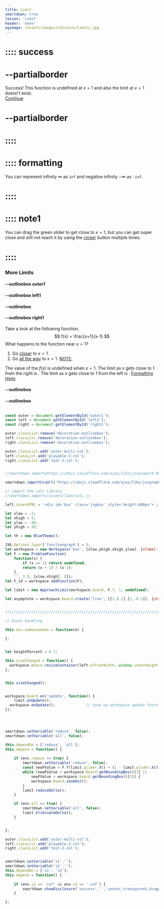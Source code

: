 ```yaml
---
title: Limit
smartdown: true
lesson: 'limit'
header: 'none'
ogimage: /assets/images/calculus/limits.jpg
---
```

# :::: success
# --partialborder
Success!
This function is undefined at $x=1$ and also the limit at $x=1$ doesn't exist.  
[Continue](/pages/limitSummary1)
# --partialborder
# ::::

# :::: formatting
You can represent infinity $\infty$ as `inf` and negative infinity $-\infty$ as `-inf`.
# ::::

# :::: note1 
You can drag the green slider to get close to $x=1$, but you can get super close and still not reach it by using the [closer](:=reduce=true) button multiple times.
# ::::
### More Limits

#### --outlinebox outer1

#### --outlinebox left1


#### --outlinebox


#### --outlinebox right1
Take a look at the following function. 
$$ 
f(x) = \frac{x+1}{x-1}
$$
What happens to the function near $x=1$?
1. Go [closer](:=reduce=true) to $x=1$.  
2. Go [all the way](:=all=true) to $x=1$.
[NOTE:](::note1/tooltip)

The value of the $f(x)$ is undefined when $x=1$.
The limit as $x$ gets close to $1$ from the right is [](:?s1). 
The limit as $x$ gets close to $1$ from the left is [](:?s2). 
[Formatting Hints](::formatting/tooltip)
#### --outlinebox
#### --outlinebox

 

```javascript /autoplay

const outer = document.getElementById('outer1');
const left = document.getElementById('left1');
const right = document.getElementById('right1');

outer.classList.remove('decoration-outlinebox');
left.classList.remove('decoration-outlinebox');
right.classList.remove('decoration-outlinebox');

outer.classList.add('outer-multi-col');
left.classList.add('playable-2-col');
right.classList.add('text-2-col');


//smartdown.import=https://cdnjs.cloudflare.com/ajax/libs/jsxgraph/0.99.7/jsxgraphcore.js

smartdown.importCssUrl('https://cdnjs.cloudflare.com/ajax/libs/jsxgraph/0.99.7/jsxgraph.css');

// import the calc library
//smartdown.import=/assets/libs/calc.js

left.innerHTML = `<div id='box' class='jxgbox' style='height:600px'>`;

let xlow = -2;
let xhigh = 5;
let ylow = -48;
let yhigh = 50;

let th = new BlueTheme();

JXG.Options.layer['functiongraph'] = 5;
let workspace = new Workspace('box', [xlow,yhigh,xhigh,ylow], {xlabel:'', ylabel:''});
let F = new ProblemFunction(
	function(x) { 
		if (x == 1) return undefined;
		return (x + 1) / (x-1); 
	}, 
	'', 3.5, [xlow,xhigh], []);
let F_id = workspace.addFunction(F);

let limit = new ApproachLimit(workspace.board, F.f, 1, undefined);

let asymptote = workspace.board.create('line', [[1,0.2],[1,-0.2]], {strokeColor:'#DDD', stroteWidth:1})


/////////////////////////////////////////////////////////////////////////////////////////

// Event handling

this.div.onmousedown = function(e) { 
  
};


let heightPercent = 0.7;

this.sizeChanged = function() {
  workspace.board.resizeContainer(left.offsetWidth, window.innerHeight * heightPercent);
};


this.sizeChanged();


workspace.board.on('update', function() {
	limit.onUpdate();
  workspace.onUpdate();              // hook up workspace update functions
});




smartdown.setVariable('reduce', false);
smartdown.setVariable('all', false);

this.dependOn = ['reduce', 'all'];  
this.depend = function() {
  
	if (env.reduce == true) {
		smartdown.setVariable('reduce', false);
		const newFValue = F.f(limit.glider.X() + (1 - limit.glider.X()) / 2);
		while (newFValue < workspace.board.getBoundingBox()[3] || 
			newFValue > workspace.board.getBoundingBox()[1]) {
			workspace.board.zoomOut();	
		}
		limit.reduceDelta();
	}

	if (env.all == true) {
		smartdown.setVariable('all', false);
		limit.eliminateDelta();
	}


};

outer.classList.add('outer-multi-col');
left.classList.add('playable-2-col');
right.classList.add('text-2-col');


```


```javascript /autoplay

smartdown.setVariable('s1','');
smartdown.setVariable('s2','');
this.dependOn = ['s1', 's2'];  
this.depend = function() {
  
	if (env.s1 == 'inf' && env.s2 == '-inf') {
		smartdown.showDisclosure('success','','center,transparent,draggable,closeable,shadow');
	}

};
```

